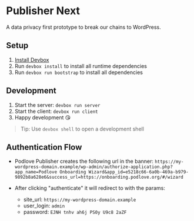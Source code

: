 # Publisher Next

A data privacy first prototype to break our chains to WordPress.

## Setup

1. [Install Devbox](https://www.jetpack.io/devbox/docs/quickstart/)
2. Run `devbox install` to install all runtime dependencies
3. Run `devbox run bootstrap` to install all dependencies

## Development

1. Start the server: `devbox run server`
2. Start the client: `devbox run client`
3. Happy development 😘

> Tip: Use `devbox shell` to open a development shell

## Authentication Flow

- Podlove Publisher creates the following url in the banner: `https://my-wordpress-domain.example/wp-admin/authorize-application.php?app_name=Podlove Onboarding Wizard&app_id=e5218c66-6a0b-469a-b979-9892b8a628e6&success_url=https://onboarding.podlove.org/#/wizard`

- After clicking "authenticate" it will redirect to with the params:
  - site_url: `https://my-wordpress-domain.example`
  - user_login: `admin`
  - password: `EJNH tnhv ah6j PS0y U9c8 2aZF`
